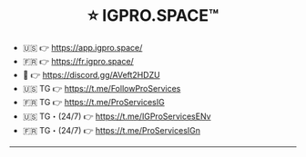 <span align="center">
  
  # ⭐️ IGPRO.SPACE™  
</span>

- 🇺🇸 👉 https://app.igpro.space/
- 🇫🇷 👉 https://fr.igpro.space/
- 👾 👉 https://discord.gg/AVeft2HDZU
- 🇺🇸 TG 👉 https://t.me/FollowProServices
- 🇫🇷 TG 👉 https://t.me/ProServicesIG
- 🇺🇸 TG・(24/7) 👉 https://t.me/IGProServicesENv
- 🇫🇷 TG・(24/7) 👉 https://t.me/ProServicesIGn

---
